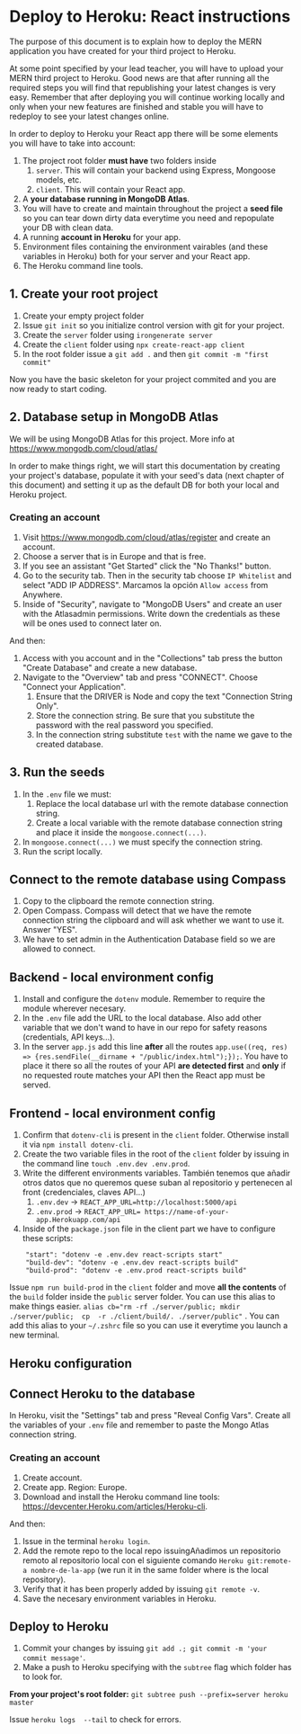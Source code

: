 # Deploy to Heroku: React instructions

The purpose of this document is to explain how to deploy the MERN application you have created for your third project to Heroku.

At some point specified by your lead teacher, you will have to upload your MERN third project to Heroku. Good news are that after running all the required steps you will find that republishing your latest changes is very easy. Remember that after deploying you will continue working locally and only when your new features are finished and stable you will have to redeploy to see your latest changes online.

In order to deploy to Heroku your React app there will be some elements you will have to take into account:

1. The project root folder **must have** two folders inside
   1. `server`. This will contain your backend using Express, Mongoose models, etc.
   2. `client`. This will contain your React app.
2. A **your database running in MongoDB Atlas**.
3. You will have to create and maintain throughout the project a **seed file** so you can tear down dirty data everytime you need and repopulate your DB with clean data.
4. A running **account in Heroku** for your app.
5. Environment files containing the environment vairables (and these variables in Heroku) both for your server and your React app.
6. The Heroku command line tools.

## 1. Create your root project
1. Create your empty project folder
2. Issue `git init` so you initialize control version with git for your project.
3. Create the `server` folder using `irongenerate server`
4. Create the `client` folder using `npx create-react-app client`
5. In the root folder issue a `git add .` and then `git commit -m "first commit"`

Now you have the basic skeleton for your project commited and you are now ready to start coding.

## 2. Database setup in MongoDB Atlas
We will be using MongoDB Atlas for this project. More info at https://www.mongodb.com/cloud/atlas/ 

In order to make things right, we will start this documentation by creating your project's database, populate it with your seed's data (next chapter of this document) and setting it up as the default DB for both your local and Heroku project.

### Creating an account
1. Visit https://www.mongodb.com/cloud/atlas/register and create an account.
2. Choose a server that is in Europe and that is free.
3. If you see an assistant "Get Started" click the "No Thanks!" button.
4. Go to the security tab. Then in the security tab choose `IP Whitelist` and select "ADD IP ADDRESS". Marcamos la opción `Allow access` from Anywhere.
5. Inside of "Security", navigate to "MongoDB Users" and create an user with the Atlasadmin permissions. Write down the credentials as these will be ones used to connect later on.

And then:

1. Access with you account and in the "Collections" tab press the button "Create Database" and create a new database.
2. Navigate to the "Overview" tab and press "CONNECT". Choose "Connect your Application".
   1. Ensure that the DRIVER is Node and copy the text "Connection String Only".
   2. Store the connection string. Be sure that you substitute the password with the real password you specified.
   3. In the connection string substitute `test` with the name we gave to the created database.

## 3. Run the seeds
1. In the `.env` file we must:
   1. Replace the local database url with the remote database connection string.
   2. Create a local variable with the remote database connection string and place it inside the `mongoose.connect(...)`.
2. In  `mongoose.connect(...)` we must specify the connection string.
3. Run the script locally.

## Connect to the remote database using Compass
1. Copy to the clipboard the remote connection string.
2. Open Compass. Compass will detect that we have the remote connection string the clipboard and will ask whether we want to use it. Answer "YES".
3. We have to set admin in the Authentication Database field so we are allowed to connect.
   
## Backend - local environment config
1. Install and configure the `dotenv` module. Remember to require the module wherever necesary.
2. In the `.env` file add the URL to the local database. Also add other variable that we don't wand to have in our repo for safety reasons (credentials, API keys...).
3. In the server `app.js` add this line **after** all the routes  `app.use((req, res) => {res.sendFile(__dirname + "/public/index.html");});`. You have to place it there so all the routes of your API **are detected first** and **only** if no requested route matches your API then the React app must be served.

## Frontend - local environment config
1. Confirm that `dotenv-cli` is present in the `client` folder. Otherwise install it via `npm install dotenv-cli`.
2. Create the two variable files in the root of the `client` folder by issuing in the command line `touch .env.dev .env.prod`.
3. Write the different environments variables.  También tenemos que añadir otros datos que no queremos quese suban al repositorio y pertenecen al front (credenciales, claves API...)
    1. `.env.dev` -> `REACT_APP_URL=http://localhost:5000/api`
    2. `.env.prod` -> `REACT_APP_URL= https://name-of-your-app.Herokuapp.com/api`
4. Inside of the `package.json` file in the client part we have to configure these scripts:
```
    "start": "dotenv -e .env.dev react-scripts start"
    "build-dev": "dotenv -e .env.dev react-scripts build"
    "build-prod": "dotenv -e .env.prod react-scripts build"
```

Issue `npm run build-prod` in the `client` folder and move **all the contents** of the `build` folder inside the `public` server folder. You can use this alias to make things easier. `alias cb="rm -rf ./server/public; mkdir ./server/public;  cp  -r ./client/build/. ./server/public"` . You can add this alias to your `~/.zshrc` file so you can use it everytime you launch a new terminal.

## Heroku configuration

## Connect Heroku to the database
In Heroku, visit the "Settings" tab and press "Reveal Config Vars". Create all the variables of your `.env` file and remember to paste the Mongo Atlas connection string.

### Creating an account
1. Create account.
2. Create app. Region: Europe.
3. Download and install the Heroku command line tools: https://devcenter.Heroku.com/articles/Heroku-cli.
   
And then:

1. Issue in the terminal `heroku login`.
2. Add the remote repo to the local repo issuingAñadimos un repositorio remoto al repositorio local con el siguiente comando `Heroku git:remote-a nombre-de-la-app` (we run it in the same folder where is the local repository).
3. Verify that it has been properly added by issuing `git remote -v`.
4. Save the necesary environment variables in Heroku.

## Deploy to Heroku
1. Commit your changes by issuing `git add .; git commit -m 'your commit message'`.
2. Make a push to Heroku specifying with the `subtree` flag which folder has to look for.

**From your project's root folder:** `git subtree push --prefix=server heroku master`

Issue `heroku logs  --tail` to check for errors.